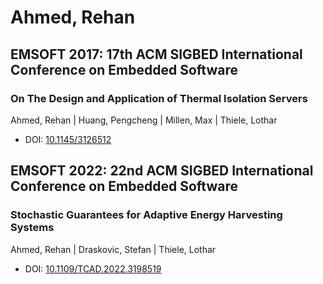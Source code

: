 # Ahmed, Rehan

## EMSOFT 2017: 17th ACM SIGBED International Conference on Embedded Software

### On The Design and Application of Thermal Isolation Servers
Ahmed, Rehan | Huang, Pengcheng | Millen, Max | Thiele, Lothar
* DOI: [10.1145/3126512](https://doi.org/10.1145/3126512)

## EMSOFT 2022: 22nd ACM SIGBED International Conference on Embedded Software

### Stochastic Guarantees for Adaptive Energy Harvesting Systems
Ahmed, Rehan | Draskovic, Stefan | Thiele, Lothar
* DOI: [10.1109/TCAD.2022.3198519](https://doi.org/10.1109/TCAD.2022.3198519)


